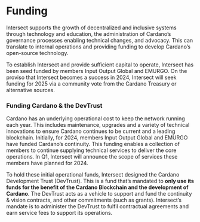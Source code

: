 # Funding

Intersect supports the growth of decentralized and inclusive systems through technology and education, the administration of Cardano’s governance processes enabling technical changes, and advocacy. This can translate to internal operations and providing funding to develop Cardano’s open-source technology.&#x20;

To establish Intersect and provide sufficient capital to operate, Intersect has been seed funded by members Input Output Global and EMURGO. On the proviso that Intersect becomes a success in 2024, Intersect will seek funding for 2025 via a community vote from the Cardano Treasury or alternative sources.&#x20;

### **Funding Cardano & the DevTrust**

Cardano has an underlying operational cost to keep the network running each year. This includes maintenance, upgrades and a variety of technical innovations to ensure Cardano continues to be current and a leading blockchain. Initially, for 2024, members Input Output Global and EMURGO have funded Cardano’s continuity. This funding enables a collection of members to continue supplying technical services to deliver the core operations. In Q1, Intersect will announce the scope of services these members have planned for 2024.&#x20;

To hold these initial operational funds, Intersect designed the Cardano Development Trust (DevTrust). This is a fund that’s mandated to **only use its funds for the benefit of the Cardano Blockchain and the development of Cardano**. The DevTrust acts as a vehicle to support and fund the continuity & vision contracts, and other commitments (such as grants). Intersect’s mandate is to administer the DevTrust to fulfil contractual agreements and earn service fees to support its operations.
